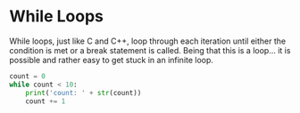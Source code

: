 # While Loops

While loops, just like C and C++, loop through each iteration until either the condition is met or a break statement is called. Being that this is a loop... it is possible and rather easy to get stuck in an infinite loop. 

```py
count = 0
while count < 10:
    print('count: ' + str(count))
    count += 1
```




